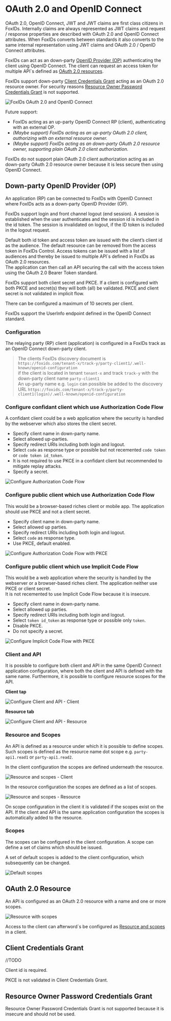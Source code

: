﻿# OAuth 2.0 and OpenID Connect
OAuth 2.0, OpenID Connect, JWT and JWT claims are first class citizens in FoxIDs. Internally claims are always represented as JWT claims and request / response properties are described with OAuth 2.0 and OpenID Connect attributes. When FoxIDs converts between standards it also converts to the same internal representation using JWT claims and OAuth 2.0 / OpenID Connect attributes.

FoxIDs can act as an down-party [OpenID Provider (OP)](#openid-provider-op) authenticating the client using OpenID Connect. The client can request an access token for multiple API`s defined as [OAuth 2.0 resources](#oauth-20-resource).

FoxIDs support down-party [Client Credentials Grant](#client-credentials-grant) acting as an OAuth 2.0 resource owner. For security reasons [Resource Owner Password Credentials Grant](#resource-owner-password-credentials-grant) is not supported.

![FoxIDs OAuth 2.0 and OpenID Connect](images/oauth_oidc.svg)

Future support:
- FoxIDs acting as an up-party OpenID Connect RP (client), authenticating with an external OP.
- *(Maybe support) FoxIDs acting as an up-party OAuth 2.0 client, authorizing with an external resource owner.*
- *(Maybe support) FoxIDs acting as an down-party OAuth 2.0 resource owner, supporting plain OAuth 2.0 client authorization.*

FoxIDs do not support plain OAuth 2.0 client authorization acting as an down-party OAuth 2.0 resource owner because it is less secure then using OpenID Connect.

## Down-party OpenID Provider (OP)
An application (RP) can be connected to FoxIDs with OpenID Connect where FoxIDs acts as a down-party OpenID Provider (OP).

FoxIDs support login and front channel logout (end session). A session is established when the user authenticates and the session id is included in the id token. The session is invalidated on logout, if the ID token is included in the logout request.

Default both id token and access token are issued with the client’s client id as the audience. The default resource can be removed from the access token in FoxIDs Control. 
Access tokens can be issued with a list of audiences and thereby be issued to multiple API`s defined in FoxIDs as OAuth 2.0 resources.  
The application can then call an API securing the call with the access token using the OAuth 2.0 Bearer Token standard.

FoxIDs support both client secret and PKCE. If a client is configured with both PKCE and secret(s) they will both (all) be validated. PKCE and client secret is not validated in implicit flow.  

There can be configured a maximum of 10 secrets per client.

FoxIDs support the UserInfo endpoint defined in the OpenID Connect standard.

### Configuration
The relaying party (RP) client (application) is configured in a FoxIDs track as an OpenID Connect down-party client.

> The clients FoxIDs discovery document is `https://foxids.com/tenant-x/track-y/party-client1/.well-known/openid-configuration`  
> if the client is located in tenant `tenant-x` and track `track-y` with the down-party client name `party-client1`  
> An up-party name e.g. `login` can possible be added to the discovery URL `https://foxids.com/tenant-x/track-y/party-client1(login)/.well-known/openid-configuration`

### Configure confidant client which use Authorization Code Flow
A confidant client could be a web application where the security is handled by the webserver which also stores the client secret.

- Specify client name in down-party name.
- Select allowed up-parties.
- Specify redirect URIs including both login and logout.
- Select `code` as response type or possible but not recemented `code token` or `code token id_token`.
- It is not required to use PKCE in a confidant client but recommended to mitigate replay attacks.
- Specify a secret.

![Configure Authorization Code Flow](images/configure-authorization-code-flow.png)

### Configure public client which use Authorization Code Flow
This would be a browser-based riches client or mobile app. The application should use PKCE and not a client secret.

- Specify client name in down-party name.
- Select allowed up parties.
- Specify redirect URIs including both login and logout.
- Select `code` as response type.
- Use PKCE, default enabled.

![Configure Authorization Code Flow with PKCE](images/configure-authorization-code-flow-pkce.png)

### Configure public client which use Implicit Code Flow
This would be a web application where the security is handled by the webserver or a browser-based riches client. The application neither use PKCE or client secret.  
It is not recemented to use Implicit Code Flow because it is insecure.

- Specify client name in down-party name.
- Select allowed up parties.
- Specify redirect URIs including both login and logout.
- Select `token id_token` as response type or possible only `token`.
- Disable PKCE.
- Do not specify a secret.

![Configure Implicit Code Flow with PKCE](images/configure-implicit-code-flow.png)

### Client and API
It is possible to configure both client and API in the same OpenID Connect application configuration, where both the client and API is defined with the same name. Furthermore, it is possible to configure resource scopes for the API.

**Client tap**

![Configure Client and API - Client](images/configure-client-api-client.png)

**Resource tab**

![Configure Client and API - Resource](images/configure-client-api-resource.png)


### Resource and Scopes
An API is defined as a resource under which it is possible to define scopes. Such scopes is defined as the resource name dot scope e.g. `party-api1.read1` or `party-api1.read2`.

In the client configuration the scopes are defined underneath the resource.

![Resource and scopes - Client](images/configure-resource-scopes-client.png)

In the resource configuration the scopes are defined as a list of scopes.

![Resource and scopes - Resource](images/configure-resource-scopes-resource.png)

On scope configuration in the client it is validated if the scopes exist on the API. If the client and API is the same application configuration the scopes is automatically added to the resource.

### Scopes
The scopes can be configured in the client configuration. A scope can define a set of claims which should be issued.

A set of default scopes is added to the client configuration, which subsequently can be changed.

![Default scopes](images/configure-default-claims.png)

## OAuth 2.0 Resource
An API is configured as an OAuth 2.0 resource with a name and one or more scopes.

![Resource with scopes](images/configure-oauth-resource.png)

Access to the client can afterword`s be configured as [Resource and scopes](#resource-and-scopes) in a client.

## Client Credentials Grant
//TODO

Client id is required.

PKCE is not validated in Client Credentials Grant.


## Resource Owner Password Credentials Grant
Resource Owner Password Credentials Grant is not supported because it is insecure and should not be used.
